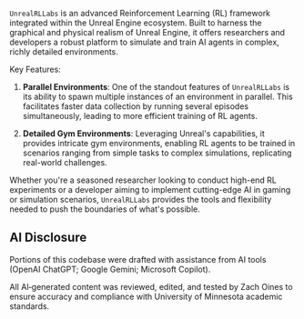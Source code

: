 
`UnrealRLLabs` is an advanced Reinforcement Learning (RL) framework integrated within the Unreal Engine ecosystem. Built to harness the graphical and physical realism of Unreal Engine, it offers researchers and developers a robust platform to simulate and train AI agents in complex, richly detailed environments. 

Key Features:

1. **Parallel Environments**: One of the standout features of `UnrealRLLabs` is its ability to spawn multiple instances of an environment in parallel. This facilitates faster data collection by running several episodes simultaneously, leading to more efficient training of RL agents.

2. **Detailed Gym Environments**: Leveraging Unreal's capabilities, it provides intricate gym environments, enabling RL agents to be trained in scenarios ranging from simple tasks to complex simulations, replicating real-world challenges.

Whether you're a seasoned researcher looking to conduct high-end RL experiments or a developer aiming to implement cutting-edge AI in gaming or simulation scenarios, `UnrealRLLabs` provides the tools and flexibility needed to push the boundaries of what's possible.

## AI Disclosure
Portions of this codebase were drafted with assistance from AI tools (OpenAI ChatGPT; Google Gemini; Microsoft Copilot).

All AI‑generated content was reviewed, edited, and tested by Zach Oines to ensure accuracy and compliance with University of Minnesota academic standards.
